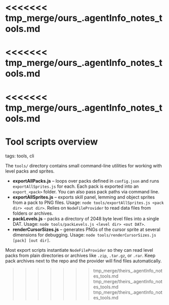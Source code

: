<<<<<<< tmp_merge/ours_.agentInfo_notes_tools.md
=======
<<<<<<< tmp_merge/ours_.agentInfo_notes_tools.md
=======
<<<<<<< tmp_merge/ours_.agentInfo_notes_tools.md
=======
# Tool scripts overview

tags: tools, cli

The `tools/` directory contains small command-line utilities for working with level packs and sprites.

- **exportAllPacks.js** – loops over packs defined in `config.json` and runs `exportAllSprites.js` for each. Each pack is exported into an `export_<pack>` folder. You can also pass pack paths via command line.
- **exportAllSprites.js** – exports skill panel, lemming and object sprites from a pack to PNG files. Usage: `node tools/exportAllSprites.js <pack dir> <out dir>`. Relies on `NodeFileProvider` to read data files from folders or archives.
- **packLevels.js** – packs a directory of 2048 byte level files into a single DAT. Usage: `node tools/packLevels.js <level dir> <out DAT>`.
- **renderCursorSizes.js** – generates PNGs of the cursor sprite at several dimensions for debugging. Usage: `node tools/renderCursorSizes.js [pack] [out dir]`.

Most export scripts instantiate `NodeFileProvider` so they can read level packs from plain directories or archives like `.zip`, `.tar.gz`, or `.rar`. Keep pack archives next to the repo and the provider will find files automatically.
>>>>>>> tmp_merge/theirs_.agentInfo_notes_tools.md
>>>>>>> tmp_merge/theirs_.agentInfo_notes_tools.md
>>>>>>> tmp_merge/theirs_.agentInfo_notes_tools.md
